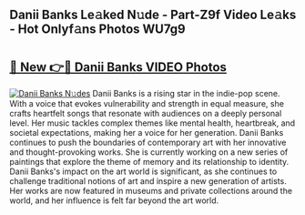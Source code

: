 ## Danii Banks Le𝚊ked N𝚞de - Part-Z9f Video Le𝚊ks - Hot Onlyf𝚊ns Photos WU7g9

# <h2><a href="http://ab13085.deff.icu/?id=Danii+Banks">🔗 New 👉🔴 Danii Banks VIDEO Photos</a></h2>

[![Danii Banks N𝚞des](https://i.imgur.com/rIISA9y.gif)](http://ab13085.deff.icu/?id=Danii+Banks)
Danii Banks is a rising star in the indie-pop scene. With a voice that evokes vulnerability and strength in equal measure, she crafts heartfelt songs that resonate with audiences on a deeply personal level. Her music tackles complex themes like mental health, heartbreak, and societal expectations, making her a voice for her generation. Danii Banks continues to push the boundaries of contemporary art with her innovative and thought-provoking works. She is currently working on a new series of paintings that explore the theme of memory and its relationship to identity. Danii Banks's impact on the art world is significant, as she continues to challenge traditional notions of art and inspire a new generation of artists. Her works are now featured in museums and private collections around the world, and her influence is felt far beyond the art world.
